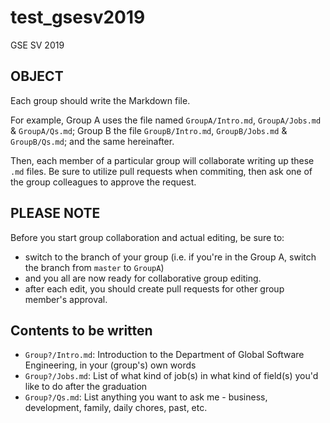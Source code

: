# test_gsesv2019

GSE SV 2019

## OBJECT

Each group should write the Markdown file.

For example, Group A uses the file named `GroupA/Intro.md`, `GroupA/Jobs.md` & `GroupA/Qs.md`; Group B the file `GroupB/Intro.md`, `GroupB/Jobs.md` & `GroupB/Qs.md`; and the same hereinafter.

Then, each member of a particular group will collaborate writing up these `.md` files. Be sure to utilize pull requests when commiting, then ask one of the group colleagues to approve the request.

## PLEASE NOTE

Before you start group collaboration and actual editing, be sure to:

* switch to the branch of your group (i.e. if you're in the Group A, switch the branch from `master` to `GroupA`)
* and you all are now ready for collaborative group editing.
* after each edit, you should create pull requests for other group member's approval.

## Contents to be written

* `Group?/Intro.md`: Introduction to the Department of Global Software Engineering, in your (group's) own words
* `Group?/Jobs.md`: List of what kind of job(s) in what kind of field(s) you'd like to do after the graduation
* `Group?/Qs.md`: List anything you want to ask me - business, development, family, daily chores, past, etc.

